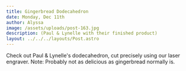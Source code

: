 ```yaml
---
title: Gingerbread Dodecahedron
date: Monday, Dec 11th
author: Alyssa
image: /assets/uploads/post-163.jpg
description: (Paul & Lynelle with their finished product)
layout: ../../../layouts/Post.astro
---
```


Check out Paul & Lynelle's dodecahedron, cut precisely using our laser engraver.  Note: Probably not as delicious as gingerbread normally is.
